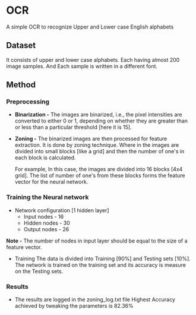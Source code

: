 # OCR
A simple OCR to recognize Upper and Lower case English alphabets

## Dataset
It consists of upper and lower case alphabets. Each having almost 200 image samples. And Each sample is written in a different font.

## Method

### Preprocessing 
- **Binarization -** The images are binarized, i.e., the pixel intensities are converted to either 0 or 1, 
  depending on whether they are greater than or less than a particular threshold [here it is 15].
- **Zoning -** The binarized images are then processed for feature extraction. It is done by zoning technique.
  Where in the images are divided into small blocks [like a grid] and then the number of one's in each block is calculated.
  
  For example, 
  In this case, the images are divided into 16 blocks [4x4 grid].
  The list of number of one's from these blocks forms the feature vector for the neural network.
  
### Training the Neural network
- Network configuration [1 hidden layer]
  - Input nodes - 16
  - Hidden nodes - 30
  - Output nodes - 26
  
**Note -** The number of nodes in input layer should be equal to the size of a feature vector.

- Training
  The data is divided into Training [90%] and Testing sets [10%].
  The network is trained on the training set and its accuracy is measure on the Testing sets.
  
### Results
- The results are logged in the zoning_log.txt file
Highest Accuracy achieved by tweaking the parameters is 82.36%
